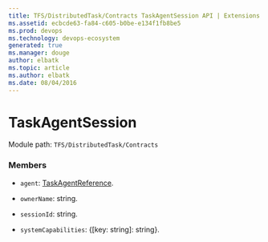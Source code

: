 ```yaml
---
title: TFS/DistributedTask/Contracts TaskAgentSession API | Extensions for Azure DevOps Services
ms.assetid: ecbcde63-fa84-c605-b0be-e134f1fb8be5
ms.prod: devops
ms.technology: devops-ecosystem
generated: true
ms.manager: douge
author: elbatk
ms.topic: article
ms.author: elbatk
ms.date: 08/04/2016
---
```


# TaskAgentSession

Module path: `TFS/DistributedTask/Contracts`


### Members

* `agent`: [TaskAgentReference](../../../TFS/DistributedTask/Contracts/TaskAgentReference.md). 

* `ownerName`: string. 

* `sessionId`: string. 

* `systemCapabilities`: {[key: string]: string}. 

